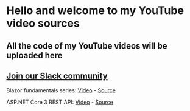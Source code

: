 # Hello and welcome to my YouTube video sources
## All the code of my YouTube videos will be uploaded here

## [Join our Slack community](https://slackinvite.azurewebsites.net/)

Blazor fundamentals series: [Video](https://www.youtube.com/playlist?list=PLUOequmGnXxPrY79JGnF72e1Pba8z93zo) - [Source](https://github.com/Elfocrash/Youtube.Sources/tree/master/BlazorFundamentals)

ASP.NET Core 3 REST API: [Video](https://www.youtube.com/playlist?list=PLUOequmGnXxOgmSDWU7Tl6iQTsOtyjtwU) - [Source](https://github.com/Elfocrash/Youtube.Sources/tree/master/RestApiTutorial)
